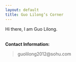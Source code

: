 ```yaml
---
layout: default
title: Guo Lilong‘s Corner
---
```


Hi there, I am Guo Lilong.

<p><br /><b>Contact Information:</b></p>
<blockquote>
guolilong2012@sohu.com
</blockquote>
